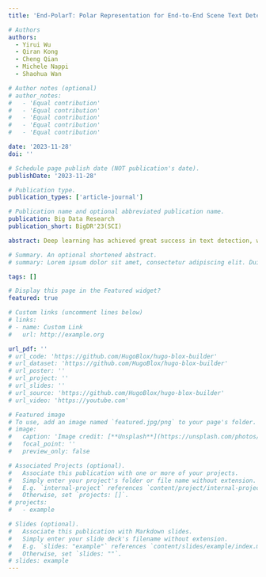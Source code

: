 ```yaml
---
title: 'End-PolarT: Polar Representation for End-to-End Scene Text Detection'

# Authors
authors:
  - Yirui Wu
  - Qiran Kong
  - Cheng Qian
  - Michele Nappi
  - Shaohua Wan

# Author notes (optional)
# author_notes:
#   - 'Equal contribution'
#   - 'Equal contribution'
#   - 'Equal contribution'
#   - 'Equal contribution'
#   - 'Equal contribution'

date: '2023-11-28'
doi: ''

# Schedule page publish date (NOT publication's date).
publishDate: '2023-11-28'

# Publication type.
publication_types: ['article-journal']

# Publication name and optional abbreviated publication name.
publication: Big Data Research
publication_short: BigDR'23(SCI)

abstract: Deep learning has achieved great success in text detection, where recent methods adopt inspirations from segmentation to detect scene texts. However, most segmentation based methods have high computation cost in pixel-level classification and post refinements. Moreover, they still faces challenges like arbitrary directions, curved texts, illumination and so on. Aim to improve detection accuracy and computation cost, we propose an end-to-end and single-stage method named as End-PolarT network by generating contour points in polar coordinates for text detection. End-PolarT not only regress locations of contour points instead of pixels to relieve high computation cost, but also fits with intrinsic characteristics of text instances by centers and contours to suppress mislabeling boundary pixels. To cope with polar representation, we further propose polar IoU and centerness as key parts of loss functions to generate effective paradigms for text detection. Compared with the existing methods, End-PolarT achieves superior results by testing on several public datasets, thus keeping balance between efficiency and effectiveness in complicated scenes.

# Summary. An optional shortened abstract.
# summary: Lorem ipsum dolor sit amet, consectetur adipiscing elit. Duis posuere tellus ac convallis placerat. Proin tincidunt magna sed ex sollicitudin condimentum.

tags: []

# Display this page in the Featured widget?
featured: true

# Custom links (uncomment lines below)
# links:
# - name: Custom Link
#   url: http://example.org

url_pdf: ''
# url_code: 'https://github.com/HugoBlox/hugo-blox-builder'
# url_dataset: 'https://github.com/HugoBlox/hugo-blox-builder'
# url_poster: ''
# url_project: ''
# url_slides: ''
# url_source: 'https://github.com/HugoBlox/hugo-blox-builder'
# url_video: 'https://youtube.com'

# Featured image
# To use, add an image named `featured.jpg/png` to your page's folder.
# image:
#   caption: 'Image credit: [**Unsplash**](https://unsplash.com/photos/pLCdAaMFLTE)'
#   focal_point: ''
#   preview_only: false

# Associated Projects (optional).
#   Associate this publication with one or more of your projects.
#   Simply enter your project's folder or file name without extension.
#   E.g. `internal-project` references `content/project/internal-project/index.md`.
#   Otherwise, set `projects: []`.
# projects:
#   - example

# Slides (optional).
#   Associate this publication with Markdown slides.
#   Simply enter your slide deck's filename without extension.
#   E.g. `slides: "example"` references `content/slides/example/index.md`.
#   Otherwise, set `slides: ""`.
# slides: example
---
```


<!-- {{% callout note %}}
Click the _Cite_ button above to demo the feature to enable visitors to import publication metadata into their reference management software.
{{% /callout %}} -->

<!-- {{% callout note %}}
Create your slides in Markdown - click the _Slides_ button to check out the example.
{{% /callout %}} -->

<!-- Add the publication's **full text** or **supplementary notes** here. You can use rich formatting such as including [code, math, and images](https://docs.hugoblox.com/content/writing-markdown-latex/). -->
